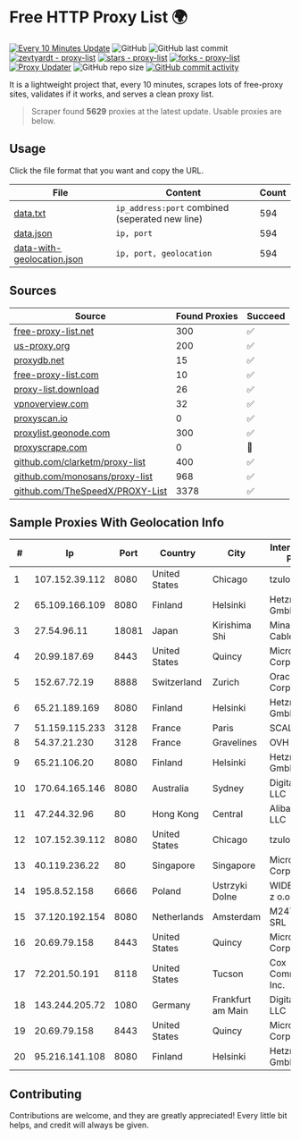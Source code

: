 
# Free HTTP Proxy List 🌍

[![Every 10 Minutes Update](https://github.com/mertguvencli/http-proxy-list/actions/workflows/main.yml/badge.svg?branch=main)](https://github.com/mertguvencli/http-proxy-list/actions/workflows/main.yml)
![GitHub](https://img.shields.io/github/license/mertguvencli/http-proxy-list)
![GitHub last commit](https://img.shields.io/github/last-commit/mertguvencli/http-proxy-list)
[![zevtyardt - proxy-list](https://img.shields.io/static/v1?label=zevtyardt&message=proxy-list&color=blue&logo=github)](https://github.com/zevtyardt/proxy-list "Go to GitHub repo")
[![stars - proxy-list](https://img.shields.io/github/stars/zevtyardt/proxy-list?style=social)](https://github.com/zevtyardt/proxy-list)
[![forks - proxy-list](https://img.shields.io/github/forks/zevtyardt/proxy-list?style=social)](https://github.com/zevtyardt/proxy-list)
[![Proxy Updater](https://github.com/zevtyardt/proxy-list/workflows/Proxy%20Updater/badge.svg)](https://github.com/zevtyardt/proxy-list/actions?query=workflow:"Proxy+Updater")
![GitHub repo size](https://img.shields.io/github/repo-size/zevtyardt/proxy-list)
[![GitHub commit activity](https://img.shields.io/github/commit-activity/m/zevtyardt/proxy-list?logo=commits)](https://github.com/zevtyardt/proxy-list/commits/main)

It is a lightweight project that, every 10 minutes, scrapes lots of free-proxy sites, validates if it works, and serves a clean proxy list.

> Scraper found **5629** proxies at the latest update. Usable proxies are below.

## Usage

Click the file format that you want and copy the URL.

|File|Content|Count|
|----|-------|-----|
|[data.txt](https://raw.githubusercontent.com/mertguvencli/http-proxy-list/main/proxy-list/data.txt)|`ip_address:port` combined (seperated new line)|594|
|[data.json](https://raw.githubusercontent.com/mertguvencli/http-proxy-list/main/proxy-list/data.json)|`ip, port`|594|
|[data-with-geolocation.json](https://raw.githubusercontent.com/mertguvencli/http-proxy-list/main/proxy-list/data-with-geolocation.json)|`ip, port, geolocation`|594|

## Sources

|Source|Found Proxies|Succeed|
|------|-------------|-------|
|[free-proxy-list.net](https://free-proxy-list.net)|300|✅|
|[us-proxy.org](https://www.us-proxy.org)|200|✅|
|[proxydb.net](http://proxydb.net)|15|✅|
|[free-proxy-list.com](https://free-proxy-list.com/?page=&port=&type%5B%5D=http&type%5B%5D=https&up_time=0&search=Search)|10|✅|
|[proxy-list.download](https://www.proxy-list.download/HTTP)|26|✅|
|[vpnoverview.com](https://vpnoverview.com/privacy/anonymous-browsing/free-proxy-servers)|32|✅|
|[proxyscan.io](https://www.proxyscan.io)|0|✅|
|[proxylist.geonode.com](https://proxylist.geonode.com/api/proxy-list?limit=300&page=1&sort_by=lastChecked&sort_type=desc&protocols=http,https)|300|✅|
|[proxyscrape.com](https://api.proxyscrape.com/v2/?request=displayproxies&protocol=http&timeout=10000&country=all&ssl=all&anonymity=all)|0|🚫|
|[github.com/clarketm/proxy-list](https://raw.githubusercontent.com/clarketm/proxy-list/master/proxy-list-raw.txt)|400|✅|
|[github.com/monosans/proxy-list](https://raw.githubusercontent.com/monosans/proxy-list/main/proxies/http.txt)|968|✅|
|[github.com/TheSpeedX/PROXY-List](https://raw.githubusercontent.com/TheSpeedX/PROXY-List/master/http.txt)|3378|✅|


## Sample Proxies With Geolocation Info

|#|Ip|Port|Country|City|Internet Service Provider|
|-|--|----|-------|----|-------------------------|
|1|107.152.39.112|8080|United States|Chicago|tzulo, inc.|
|2|65.109.166.109|8080|Finland|Helsinki|Hetzner Online GmbH|
|3|27.54.96.11|18081|Japan|Kirishima Shi|Minamikyusyu CableTV Net Inc.|
|4|20.99.187.69|8443|United States|Quincy|Microsoft Corporation|
|5|152.67.72.19|8888|Switzerland|Zurich|Oracle Corporation|
|6|65.21.189.169|8080|Finland|Helsinki|Hetzner Online GmbH|
|7|51.159.115.233|3128|France|Paris|SCALEWAY|
|8|54.37.21.230|3128|France|Gravelines|OVH SAS|
|9|65.21.106.20|8080|Finland|Helsinki|Hetzner Online GmbH|
|10|170.64.165.146|8080|Australia|Sydney|DigitalOcean, LLC|
|11|47.244.32.96|80|Hong Kong|Central|Alibaba.com LLC|
|12|107.152.39.112|8080|United States|Chicago|tzulo, inc.|
|13|40.119.236.22|80|Singapore|Singapore|Microsoft Corporation|
|14|195.8.52.158|6666|Poland|Ustrzyki Dolne|WIDE-NET II Sp. z o.o.|
|15|37.120.192.154|8080|Netherlands|Amsterdam|M247 Europe SRL|
|16|20.69.79.158|8443|United States|Quincy|Microsoft Corporation|
|17|72.201.50.191|8118|United States|Tucson|Cox Communications Inc.|
|18|143.244.205.72|1080|Germany|Frankfurt am Main|DigitalOcean, LLC|
|19|20.69.79.158|8443|United States|Quincy|Microsoft Corporation|
|20|95.216.141.108|8080|Finland|Helsinki|Hetzner Online GmbH|



## Contributing

Contributions are welcome, and they are greatly appreciated! Every
little bit helps, and credit will always be given.

